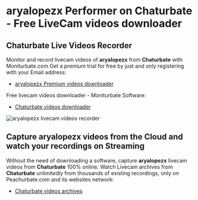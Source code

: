 # aryalopezx Performer on Chaturbate - Free LiveCam videos downloader

## Chaturbate Live Videos Recorder

Monitor and record livecam videos of **aryalopezx** from **Chaturbate** with Moniturbate.com
Get a premium trial for free by just and only registering with your Email address:
* [aryalopezx Premium videos downloader](https://moniturbate.com/request-demo-licence-key.html)

Free livecam videos downloader - Moniturbate Software:
* [Chaturbate videos downloader](https://moniturbate.com/moniturbate-download-software.html)

![aryalopezx livecam videos recorder](https://peachurnet.com/templates/moniturbate-software.png)


## Capture aryalopezx videos from the Cloud and watch your recordings on Streaming

Without the need of downloading a software, capture **aryalopezx** livecam videos from **Chaturbate** 100% online.
Watch Livecam archives from **Chaturbate** unlimitedly from thousands of existing recordings, only on Peachurbate.com and its websites network:
* [Chaturbate videos archives](https://peachurnet.com/)